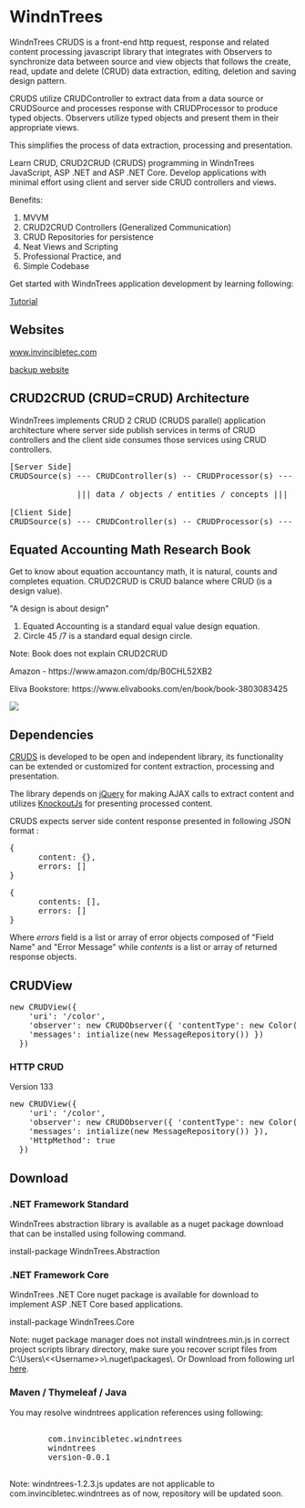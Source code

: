 <h1>WindnTrees</h1>
<p>WindnTrees CRUDS is a front-end http request, response and related content processing javascript library that integrates with Observers to synchronize data between source and view objects that follows the create, read, update and delete (CRUD) data extraction, editing, deletion and saving design pattern.</p>
<p>CRUDS utilize CRUDController to extract data from a data source or CRUDSource and processes response with CRUDProcessor to produce typed objects. Observers utilize typed objects and present them in their appropriate views.</p>
<p>This simplifies the process of data extraction, processing and presentation.</p>
<p>Learn CRUD, CRUD2CRUD (CRUDS) programming in WindnTrees JavaScript, ASP .NET and ASP .NET Core. Develop applications with minimal effort using client and server side CRUD controllers and views.</p>
<p>Benefits:</p>
<ol>
  <li>MVVM</li>
  <li>CRUD2CRUD Controllers (Generalized Communication)</li>
  <li>CRUD Repositories for persistence</li>
  <li>Neat Views and Scripting</li>
  <li>Professional Practice, and</li>
  <li>Simple Codebase</li>
</ol>
<p>Get started with WindnTrees application development by learning following:</p>
<p><a href="http://www.invincibletec.com/tutorial/detail/getting-started-with-windntrees" title="getting-started-with-windntrees">Tutorial</a></p>

<h2>Websites</h2>
<p><a href="http://www.invincibletec.com" title="www.invincibletec.com">www.invincibletec.com</a></p>
<p><a href="http://16.170.242.60:8000" title="backup website">backup website</a></p>

<h2>CRUD2CRUD (CRUD=CRUD) Architecture</h2>
<p>WindnTrees implements CRUD 2 CRUD (CRUDS parallel) application architecture where server side publish services in terms of CRUD controllers and the client side consumes those services using CRUD controllers.</p>

<pre>
[Server Side]
CRUDSource(s) --- CRUDController(s) -- CRUDProcessor(s) --- CRUDService(s)

              ||| data / objects / entities / concepts ||| 

[Client Side]
CRUDSource(s) --- CRUDController(s) -- CRUDProcessor(s) --- CRUDConsumer(s)
</pre>

<h2>Equated Accounting Math Research Book</h2>
<p>Get to know about equation accountancy math, it is natural, counts and completes equation. CRUD2CRUD is CRUD balance where CRUD (is a design value).</p>
<p>"A design is about design"</p>

<ol>
	<li>Equated Accounting is a standard equal value design equation.</li>
	<li>Circle 45 /7 is a standard equal design circle.</li>
</ol>

<p>Note: Book does not explain CRUD2CRUD</p>
<p>Amazon - https://www.amazon.com/dp/B0CHL52XB2</p>
<p>Eliva Bookstore: https://www.elivabooks.com/en/book/book-3803083425</p>
<p><img src="https://m.media-amazon.com/images/I/414rDBBu7uL._SY445_SX342_.jpg"></p>

<h2>Dependencies</h2>
        <p>
            <a href="#">CRUDS</a>
            is developed to be open and independent library, its functionality can be extended or customized for content extraction, processing and presentation.
        </p>
        <p>The library depends on <a href="https://jquery.com/">jQuery</a> for making AJAX calls to extract content and utilizes <a href="http://knockoutjs.com/">KnockoutJs</a> for presenting processed content.</p>
<p>CRUDS expects server side content response presented in following JSON format :</p>
<pre>
{
      content: {},
      errors: [] 
}
</pre>
<pre>
{
      contents: [],
      errors: []
}
</pre>
        <p>
            Where <em>errors</em> field is a list or array of error objects composed of "Field Name" and "Error Message" while <em>contents</em> is a list or array of returned response objects.
        </p>

<h2>CRUDView</h2>
<pre>
new CRUDView({
	'uri': '/color', 
	'observer': new CRUDObserver({ 'contentType': new Color({}), 
	'messages': intialize(new MessageRepository()) })
  })
</pre>

<h3>HTTP CRUD</h3>
<p>Version 133</p>
<pre>
new CRUDView({
	'uri': '/color', 
	'observer': new CRUDObserver({ 'contentType': new Color({}), 
	'messages': intialize(new MessageRepository()) }),
	'HttpMethod': true
  })
</pre>


<h2>Download</h2>
<h3>.NET Framework Standard</h3>
<p>WindnTrees abstraction library is available as a nuget package download that can be installed using following command.</p>
<p>install-package WindnTrees.Abstraction</p>

<h3>.NET Framework Core</h3>
<p>WindnTrees .NET Core nuget package is available for download to implement ASP .NET Core based applications.</p>

<p>install-package WindnTrees.Core</p>

<p>Note: nuget package manager does not install windntrees.min.js in correct project scripts library directory, make sure you recover script files from C:\Users\&lt;&lt;Username&gt;&gt;\.nuget\packages\. Or Download from following url <a href="https://github.com/shamszia/windntrees">here</a>.</p>

<h3>Maven / Thymeleaf / Java</h3>
<p>You may resolve windntrees application references using following:</p>

<pre>
    <dependency>
        <groupId>com.invincibletec.windntrees</groupId>
        <artifactId>windntrees</artifactId>
        <version>version-0.0.1</version>
    </dependency>
</pre>

<p>Note: windntrees-1.2.3.js updates are not applicable to com.invincibletec.windntrees as of now, repository will be updated soon.</p>
